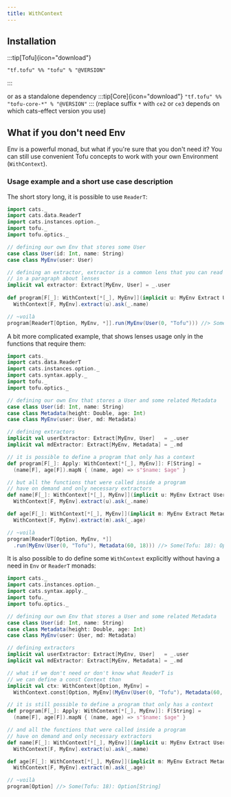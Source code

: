 ```yaml
---
title: WithContext
---
```

## Installation
:::tip[Tofu]{icon="download"}
```
"tf.tofu" %% "tofu" % "@VERSION"
```  
:::

or as a standalone dependency 
:::tip[Core]{icon="download"}
`"tf.tofu" %% "tofu-core-*" % "@VERSION"`
:::
(replace suffix `*` with `ce2` or `ce3` depends on which cats-effect version you use)

## What if you don't need Env

Env is a powerful monad, but what if you're sure that you don't need it?
You can still use convenient Tofu concepts to work with your own Environment (`WithContext`).  

### Usage example and a short use case description  

The short story long, it is possible to use `ReaderT`:
 
```scala
import cats._
import cats.data.ReaderT
import cats.instances.option._
import tofu._
import tofu.optics._

// defining our own Env that stores some User
case class User(id: Int, name: String)
case class MyEnv(user: User)

// defining an extractor, extractor is a common lens that you can read about
// in a paragraph about lenses
implicit val extractor: Extract[MyEnv, User] = _.user
      
def program[F[_]: WithContext[*[_], MyEnv]](implicit u: MyEnv Extract User): F[String] = 
  WithContext[F, MyEnv].extract(u).ask(_.name)

// ~voilà
program[ReaderT[Option, MyEnv, *]].run(MyEnv(User(0, "Tofu"))) //> Some(Tofu): Option[String]

```

A bit more complicated example, that shows lenses usage only in the functions that require them:

```scala
import cats._
import cats.data.ReaderT
import cats.instances.option._
import cats.syntax.apply._
import tofu._
import tofu.optics._

// defining our own Env that stores a User and some related Metadata
case class User(id: Int, name: String)
case class Metadata(height: Double, age: Int)
case class MyEnv(user: User, md: Metadata)

// defining extractors
implicit val userExtractor: Extract[MyEnv, User]   = _.user
implicit val mdExtractor: Extract[MyEnv, Metadata] = _.md

// it is possible to define a program that only has a context
def program[F[_]: Apply: WithContext[*[_], MyEnv]]: F[String] = 
  (name[F], age[F]).mapN { (name, age) => s"$name: $age" }

// but all the functions that were called inside a program
// have on demand and only necessary extractors
def name[F[_]: WithContext[*[_], MyEnv]](implicit u: MyEnv Extract User): F[String] = 
  WithContext[F, MyEnv].extract(u).ask(_.name)

def age[F[_]: WithContext[*[_], MyEnv]](implicit m: MyEnv Extract Metadata): F[Int] = 
  WithContext[F, MyEnv].extract(m).ask(_.age)

// ~voilà
program[ReaderT[Option, MyEnv, *]]
  .run(MyEnv(User(0, "Tofu"), Metadata(60, 18))) //> Some(Tofu: 18): Option[String]
```

It is also possible to do define some `WithContext` explicitly without having a need in `Env` or `ReaderT` monads:

```scala
import cats._
import cats.instances.option._
import cats.syntax.apply._
import tofu._
import tofu.optics._

// defining our own Env that stores a User and some related Metadata
case class User(id: Int, name: String)
case class Metadata(height: Double, age: Int)
case class MyEnv(user: User, md: Metadata)

// defining extractors
implicit val userExtractor: Extract[MyEnv, User]   = _.user
implicit val mdExtractor: Extract[MyEnv, Metadata] = _.md

// what if we don't need or don't know what ReaderT is
// we can define a const Context than
implicit val ctx: WithContext[Option, MyEnv] =
  WithContext.const[Option, MyEnv](MyEnv(User(0, "Tofu"), Metadata(60, 18)))

// it is still possible to define a program that only has a context
def program[F[_]: Apply: WithContext[*[_], MyEnv]]: F[String] =
  (name[F], age[F]).mapN { (name, age) => s"$name: $age" }

// and all the functions that were called inside a program
// have on demand and only necessary extractors
def name[F[_]: WithContext[*[_], MyEnv]](implicit u: MyEnv Extract User): F[String] =
  WithContext[F, MyEnv].extract(u).ask(_.name)

def age[F[_]: WithContext[*[_], MyEnv]](implicit m: MyEnv Extract Metadata): F[Int] =
  WithContext[F, MyEnv].extract(m).ask(_.age)

// ~voilà
program[Option] //> Some(Tofu: 18): Option[String]
```
